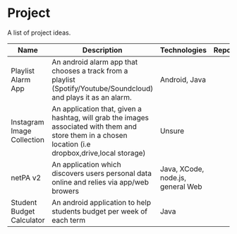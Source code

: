 # Project
A list of project ideas.

| Name | Description | Technologies | Repository |
|------|-------------|--------------|------------|
| Playlist Alarm App | An android alarm app that chooses a track from a playlist (Spotify/Youtube/Soundcloud) and plays it as an alarm. | Android, Java |
| Instagram Image Collection | An application that, given a hashtag, will grab the images associated with them and store them in a chosen location (i.e dropbox,drive,local storage) | Unsure|
| netPA v2 | An application which discovers users personal data online and relies via app/web browers | Java, XCode, node.js, general Web|
| Student Budget Calculator | An android application to help students budget per week of each term | Java|
